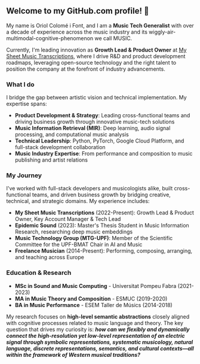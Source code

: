 ## Welcome to my GitHub.com profile! 👋

My name is Oriol Colomé i Font, and I am a **Music Tech Generalist** with over a decade of experience across the music industry and its wiggly-air-multimodal-cognitive-phenomenon we call MUSIC.

Currently, I'm leading innovation as **Growth Lead & Product Owner** at [My Sheet Music Transcriptions](https://mysheetmusictranscriptions.com/), where I drive R&D and product development roadmaps, leveraging open-source technology and the right talent to position the company at the forefront of industry advancements.

### What I do

I bridge the gap between artistic vision and technical implementation. My expertise spans:

- **Product Development & Strategy**: Leading cross-functional teams and driving business growth through innovative music-tech solutions
- **Music Information Retrieval (MIR)**: Deep learning, audio signal processing, and computational music analysis
- **Technical Leadership**: Python, PyTorch, Google Cloud Platform, and full-stack development collaboration
- **Music Industry Expertise**: From performance and composition to music publishing and artist relations

### My Journey

I've worked with full-stack developers and musicologists alike, built cross-functional teams, and driven business growth by bridging creative, technical, and strategic domains. My experience includes:

- **My Sheet Music Transcriptions** (2022-Present): Growth Lead & Product Owner, Key Account Manager & Tech Lead
- **Epidemic Sound** (2023): Master's Thesis Student in Music Information Research, researching deep music embeddings
- **Music Technology Group (MTG-UPF)**: Member of the Scientific Committee for the UPF-BMAT Chair in AI and Music
- **Freelance Musician** (2014-Present): Performing, composing, arranging, and teaching across Europe

### Education & Research

- **MSc in Sound and Music Computing** - Universitat Pompeu Fabra (2021-2023)
- **MA in Music Theory and Composition** - ESMUC (2019-2020)
- **BA in Music Performance** - ESEM Taller de Músics (2014-2018)

My research focuses on **high-level semantic abstractions** closely aligned with cognitive processes related to music language and theory. The key question that drives my curiosity is: **_how can we flexibly and dynamically connect the high-resolution yet low-level representation of an electric signal through symbolic representations, systematic musicology, natural language, discrete representations, semantics, and cultural contexts—all within the framework of Western musical traditions?_**
